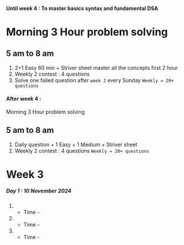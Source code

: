 #### Until week 4 : To master basics syntax and fundamental DSA
# Morning 3 Hour problem solving
## 5 am to 8 am
1. 2+1 Easy 60 min + Striver sheet master all the concepts first 2 hour
2. Weekly 2 contest : 4 questions
3. Solve one failed question after `week 2` every Sunday
`Weekly = 20+ questions`

#### After week 4 : 
Morning 3 Hour problem solving
## 5 am to 8 am
1. Daily question + 1 Easy + 1 Medium + Striver sheet
2. Weekly 2 contest : 4 questions
`Weekly = 20+ questions`


# Week 3
##### Day 1 : 10 November 2024
1. 
	- Time -
2. 
	- Time - 
3. 
	- Time -